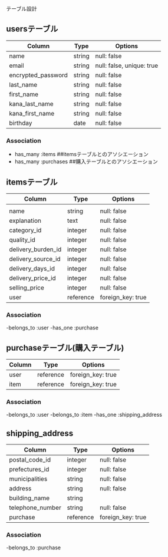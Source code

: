 テーブル設計

## usersテーブル

|     Column           | Type         | Options                   |
|----------------------|--------------|---------------------------|
| name                 | string       | null: false               |
| email                | string       | null: false, unique: true |
| encrypted_password   | string       | null: false               |
| last_name            | string       | null: false               |
| first_name           | string       | null: false               |
| kana_last_name       | string       | null: false               |
| kana_first_name      | string       | null: false               |
| birthday             | date         | null: false               |



### Association


- has_many :items   ##itemsテーブルとのアソシエーション
- has_many :purchases ##購入テーブルとのアソシエーション

## itemsテーブル

|    Column            | Type         | Options                    |
|----------------------|--------------|----------------------------|
|                      |              |                            |
| name                 | string       | null: false                |
| explanation          | text         | null: false                |
| category_id          | integer      | null: false                |
| quality_id           | integer      | null: false                |
| delivery_burden_id   | integer      | null: false                |
| delivery_source_id   | integer      | null: false                |
| delivery_days_id     | integer      | null: false                |
| delivery_price_id    | integer      | null: false                |
| selling_price        | integer      | null: false                |
| user                 | reference    | foreign_key: true          |


### Association 

-belongs_to :user
-has_one :purchase

## purchaseテーブル(購入テーブル)

|   Column            |  Type        |  Options                    |
|---------------------|--------------|-----------------------------|
| user                | reference    | foreign_key: true           |
| item                | reference    | foreign_key: true           |


### Association

-belongs_to :user
-belongs_to :item
-has_one :shipping_address


## shipping_address 

|  Column             |  Type        |  Options                    |
|---------------------|--------------|-----------------------------|
| postal_code_id      | integer      | null: false                 |
| prefectures_id      | integer      | null: false                 |
| municipalities      | string       | null: false                 |
| address             | string       | null: false                 |
| building_name       | string       |                             |
| telephone_number    | string       | null: false                 |
| purchase            | reference    | foreign_key: true           |


### Association 

-belongs_to :purchase



